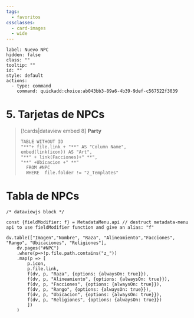 ```yaml
---
tags:
  - favoritos
cssclasses:
  - card-images
  - wide
---
```

```meta-bind-button
label: Nuevo NPC
hidden: false
class: ""
tooltip: ""
id: ""
style: default
actions:
  - type: command
    command: quickadd:choice:ab043bb3-89a6-4b39-9def-c567522f3039

```
# 5. Tarjetas de NPCs
> [!cards|dataview embed 8] **Party**
>```dataview
> TABLE WITHOUT ID
> "**"+ file.link + "**" AS "Column Name",
> embed(link(icon)) AS "Art",
> "**" + link(Facciones)+" **",
> "**" +Ubicacion +" **"
>	FROM #NPC
>	WHERE  file.folder != "z_Templates"
> ```

# Tabla de NPCs 

```dataviewjs
/* dataviewjs block */

const {fieldModifier: f} = MetadataMenu.api // destruct metadata-menu api to use fieldModifier function and give an alias: "f"

dv.table(["Imagen","Nombre", "Raza", "Alineamiento","Facciones", "Rango", "Ubicaciones", "Religiones"], 
    dv.pages("#NPC")
    .where(p=>!p.file.path.contains("z_"))
    .map(p => [
		p.icon,
        p.file.link,
        f(dv, p, "Raza", {options: {alwaysOn: true}}),
        f(dv, p, "Alineamiento", {options: {alwaysOn: true}}),
		f(dv, p, "Facciones", {options: {alwaysOn: true}}),
        f(dv, p, "Rango", {options: {alwaysOn: true}}),
        f(dv, p, "Ubicacion", {options: {alwaysOn: true}}),
        f(dv, p, "Religiones", {options: {alwaysOn: true}})
        ])
    )
```
